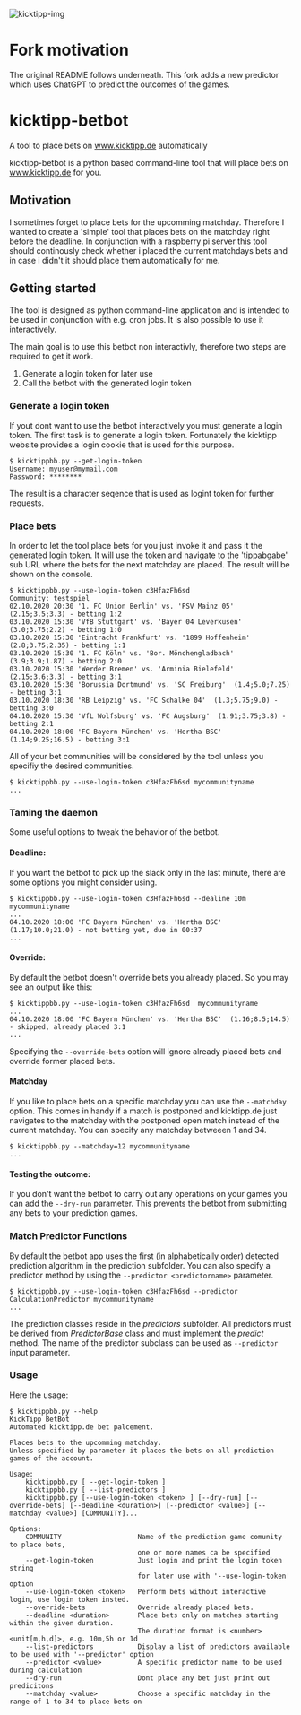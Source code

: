 ![kicktipp-img]

[kicktipp-img]: https://www.kicktipp.de/assets/img/cb1059167120/assets/img/illu/startseite.png "Kicktipp"

Fork motivation
===============

The original README follows underneath. This fork adds a new predictor which uses ChatGPT to predict the outcomes of the games. 

kicktipp-betbot
===============

A tool to place bets on www.kicktipp.de automatically

kicktipp-betbot is a python based command-line tool that will place bets on www.kicktipp.de for you.

Motivation
----------

I sometimes forget to place bets for the upcomming matchday. Therefore I wanted to create a 'simple' tool that places bets on the matchday right before the deadline. In conjunction with a raspberry pi server this tool should continously check whether i placed the current matchdays bets and in case i didn't it should place them automatically for me.

Getting started
---------------

The tool is designed as python command-line application and is intended to be used in conjunction with e.g. cron jobs.
It is also possible to use it interactively.

The main goal is to use this betbot non interactivly, therefore two steps are required to get it work.

1. Generate a login token for later use
2. Call the betbot with the generated login token

### Generate a login token
If yout dont want to use the betbot interactively you must generate a login token.
The first task is to generate a login token. Fortunately the kicktipp website provides a login cookie that is used for this purpose.

```console
$ kicktippbb.py --get-login-token
Username: myuser@mymail.com
Password: ********
```
The result is a character seqence that is used as logint token for further requests.

### Place bets
In order to let the tool place bets for you just invoke it and pass it the generated login token.
It will use the token and navigate to the 'tippabgabe' sub URL where the bets for the next matchday are placed.
The result will be shown on the console.

```console
$ kicktippbb.py --use-login-token c3HfazFh6sd
Community: testspiel
02.10.2020 20:30 '1. FC Union Berlin' vs. 'FSV Mainz 05'  (2.15;3.5;3.3) - betting 1:2
03.10.2020 15:30 'VfB Stuttgart' vs. 'Bayer 04 Leverkusen'  (3.0;3.75;2.2) - betting 1:0
03.10.2020 15:30 'Eintracht Frankfurt' vs. '1899 Hoffenheim'  (2.8;3.75;2.35) - betting 1:1
03.10.2020 15:30 '1. FC Köln' vs. 'Bor. Mönchengladbach'  (3.9;3.9;1.87) - betting 2:0
03.10.2020 15:30 'Werder Bremen' vs. 'Arminia Bielefeld'  (2.15;3.6;3.3) - betting 3:1
03.10.2020 15:30 'Borussia Dortmund' vs. 'SC Freiburg'  (1.4;5.0;7.25) - betting 3:1
03.10.2020 18:30 'RB Leipzig' vs. 'FC Schalke 04'  (1.3;5.75;9.0) - betting 3:0
04.10.2020 15:30 'VfL Wolfsburg' vs. 'FC Augsburg'  (1.91;3.75;3.8) - betting 2:1
04.10.2020 18:00 'FC Bayern München' vs. 'Hertha BSC'  (1.14;9.25;16.5) - betting 3:1
```

All of your bet communities will be considered by the tool unless you specifiy the desired communities.

```console
$ kicktippbb.py --use-login-token c3HfazFh6sd mycommunityname
...
```

### Taming the daemon
Some useful options to tweak the behavior of the betbot.

#### Deadline:
If you want the betbot to pick up the slack only in the last minute, there are some options you might consider using.
```console
$ kicktippbb.py --use-login-token c3HfazFh6sd --dealine 10m mycommunityname
...
04.10.2020 18:00 'FC Bayern München' vs. 'Hertha BSC'  (1.17;10.0;21.0) - not betting yet, due in 00:37
...
```

#### Override:
By default the betbot doesn't override bets you already placed. So you may see an output like this:
```console
$ kicktippbb.py --use-login-token c3HfazFh6sd  mycommunityname
...
04.10.2020 18:00 'FC Bayern München' vs. 'Hertha BSC'  (1.16;8.5;14.5) - skipped, already placed 3:1
...
```
Specifying the ```--override-bets``` option will ignore already placed bets and override former placed bets.

#### Matchday
If you like to place bets on a specific matchday you can use the ```--matchday``` option.
This comes in handy if a match is postponed and kicktipp.de just navigates to the matchday with the postponed open match instead of the current matchday.
You can specify any matchday betweeen 1 and 34.
```console
$ kicktippbb.py --matchday=12 mycommunityname
...
```

#### Testing the outcome:
If you don't want the betbot to carry out any operations on your games you can add the ```--dry-run``` parameter. This prevents the betbot from submitting any bets to your prediction games.

### Match Predictor Functions
By default the betbot app uses the first (in alphabetically order) detected prediction algorithm in the prediction subfolder. You can also specify a predictor method by using the ```--predictor <predictorname>``` parameter.

```console
$ kicktippbb.py --use-login-token c3HfazFh6sd --predictor CalculationPredictor mycommunityname
...
```

The prediction classes reside in the *predictors* subfolder. All predictors must be derived from *PredictorBase* class and must implement the *predict* method. The name of the predictor subclass can be used as ```--predictor``` input parameter.

### Usage 

Here the usage:
```console
$ kicktippbb.py --help
KickTipp BetBot
Automated kicktipp.de bet palcement.

Places bets to the upcomming matchday.
Unless specified by parameter it places the bets on all prediction games of the account.

Usage:
    kicktippbb.py [ --get-login-token ]
    kicktippbb.py [ --list-predictors ]
    kicktippbb.py [--use-login-token <token> ] [--dry-run] [--override-bets] [--deadline <duration>] [--predictor <value>] [--matchday <value>] [COMMUNITY]...

Options:
    COMMUNITY                   Name of the prediction game comunity to place bets,
                                one or more names ca be specified
    --get-login-token           Just login and print the login token string
                                for later use with '--use-login-token' option
    --use-login-token <token>   Perform bets without interactive login, use login token insted.
    --override-bets             Override already placed bets.
    --deadline <duration>       Place bets only on matches starting within the given duration.
                                The duration format is <number><unit[m,h,d]>, e.g. 10m,5h or 1d
    --list-predictors           Display a list of predictors available to be used with '--predictor' option
    --predictor <value>         A specific predictor name to be used during calculation
    --dry-run                   Dont place any bet just print out predicitons
    --matchday <value>          Choose a specific matchday in the range of 1 to 34 to place bets on  
```
